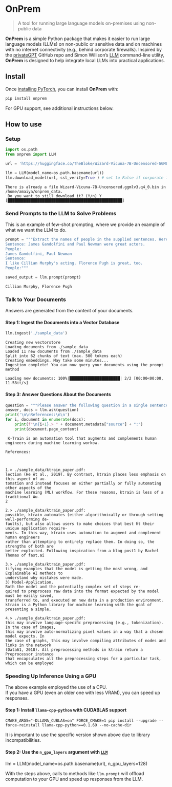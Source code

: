 # OnPrem

<!-- WARNING: THIS FILE WAS AUTOGENERATED! DO NOT EDIT! -->

> A tool for running large language models on-premises using non-public
> data

**OnPrem** is a simple Python package that makes it easier to run large
language models (LLMs) on non-public or sensitive data and on machines
with no internet connectivity (e.g., behind corporate firewalls).
Inspired by the [privateGPT](https://github.com/imartinez/privateGPT)
GitHub repo and Simon Willison’s [LLM](https://pypi.org/project/llm/)
command-line utility, **OnPrem** is designed to help integrate local
LLMs into practical applications.

## Install

Once [installing PyTorch](https://pytorch.org/get-started/locally/), you
can install **OnPrem** with:

``` sh
pip install onprem
```

For GPU support, see additional instructions below.

## How to use

### Setup

``` python
import os.path
from onprem import LLM

url = 'https://huggingface.co/TheBloke/Wizard-Vicuna-7B-Uncensored-GGML/resolve/main/Wizard-Vicuna-7B-Uncensored.ggmlv3.q4_0.bin'

llm = LLM(model_name=os.path.basename(url))
llm.download_model(url, ssl_verify=True ) # set to False if corporate firewall gives you problems
```

    There is already a file Wizard-Vicuna-7B-Uncensored.ggmlv3.q4_0.bin in /home/amaiya/onprem_data.
     Do you want to still download it? (Y/n) Y
    [██████████████████████████████████████████████████]

### Send Prompts to the LLM to Solve Problems

This is an example of few-shot prompting, where we provide an example of
what we want the LLM to do.

``` python
prompt = """Extract the names of people in the supplied sentences. Here is an example:
Sentence: James Gandolfini and Paul Newman were great actors.
People:
James Gandolfini, Paul Newman
Sentence:
I like Cillian Murphy's acting. Florence Pugh is great, too.
People:"""

saved_output = llm.prompt(prompt)
```


    Cillian Murphy, Florence Pugh

### Talk to Your Documents

Answers are generated from the content of your documents.

#### Step 1: Ingest the Documents into a Vector Database

``` python
llm.ingest('./sample_data')
```

    Creating new vectorstore
    Loading documents from ./sample_data
    Loaded 11 new documents from ./sample_data
    Split into 62 chunks of text (max. 500 tokens each)
    Creating embeddings. May take some minutes...
    Ingestion complete! You can now query your documents using the prompt method

    Loading new documents: 100%|██████████████████████| 2/2 [00:00<00:00, 11.58it/s]

#### Step 3: Answer Questions About the Documents

``` python
question = """Please answer the following question in a single sentence using only the provided context: What is  ktrain?""" 
answer, docs = llm.ask(question)
print('\n\nReferences:\n\n')
for i, document in enumerate(docs):
    print(f"\n{i+1}.> " + document.metadata["source"] + ":")
    print(document.page_content)
```

     K-Train is an automation tool that augments and complements human engineers during machine learning workow.

    References:



    1.> ./sample_data/ktrain_paper.pdf:
    lection (He et al., 2019). By contrast, ktrain places less emphasis on this aspect of au-
    tomation and instead focuses on either partially or fully automating other aspects of the
    machine learning (ML) workﬂow. For these reasons, ktrain is less of a traditional Au-
    2

    2.> ./sample_data/ktrain_paper.pdf:
    possible, ktrain automates (either algorithmically or through setting well-performing de-
    faults), but also allows users to make choices that best ﬁt their unique application require-
    ments. In this way, ktrain uses automation to augment and complement human engineers
    rather than attempting to entirely replace them. In doing so, the strengths of both are
    better exploited. Following inspiration from a blog post1 by Rachel Thomas of fast.ai

    3.> ./sample_data/ktrain_paper.pdf:
    tifying examples that the model is getting the most wrong, and Explainable AI methods to
    understand why mistakes were made.
    3) Model-Application.
    Both the model and the potentially complex set of steps re-
    quired to preprocess raw data into the format expected by the model must be easily saved,
    transferred to, and executed on new data in a production environment.
    ktrain is a Python library for machine learning with the goal of presenting a simple,

    4.> ./sample_data/ktrain_paper.pdf:
    this may involve language-speciﬁc preprocessing (e.g., tokenization). In the case of images,
    this may involve auto-normalizing pixel values in a way that a chosen model expects. In
    the case of graphs, this may involve compiling attributes of nodes and links in the network
    (Data61, 2018). All preprocessing methods in ktrain return a Preprocessor instance
    that encapsulates all the preprocessing steps for a particular task, which can be employed

### Speeding Up Inference Using a GPU

The above example employed the use of a CPU.  
If you have a GPU (even an older one with less VRAM), you can speed up
responses.

#### Step 1: Install `llama-cpp-python` with CUDABLAS support

``` shell
CMAKE_ARGS="-DLLAMA_CUBLAS=on" FORCE_CMAKE=1 pip install --upgrade --force-reinstall llama-cpp-python==0.1.69 --no-cache-dir
```

It is important to use the specific version shown above due to library
incompatibilities.

#### Step 2: Use the `n_gpu_layers` argument with [`LLM`](https://amaiya.github.io/onprem/core.html#llm)

llm = LLM(model_name=os.path.basename(url), n_gpu_layers=128)

With the steps above, calls to methods like `llm.prompt` will offload
computation to your GPU and speed up responses from the LLM.
